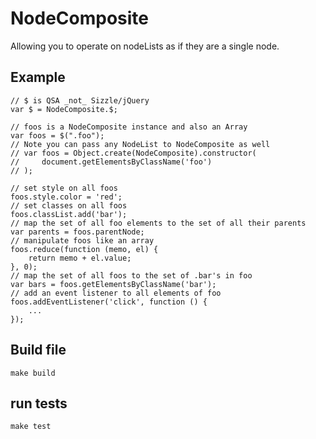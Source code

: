 # NodeComposite

Allowing you to operate on nodeLists as if they are a single node.

## Example

    // $ is QSA _not_ Sizzle/jQuery
    var $ = NodeComposite.$;

    // foos is a NodeComposite instance and also an Array
    var foos = $(".foo");
    // Note you can pass any NodeList to NodeComposite as well
    // var foos = Object.create(NodeComposite).constructor(
    //     document.getElementsByClassName('foo')
    // );

    // set style on all foos
    foos.style.color = 'red';
    // set classes on all foos
    foos.classList.add('bar');
    // map the set of all foo elements to the set of all their parents
    var parents = foos.parentNode;
    // manipulate foos like an array
    foos.reduce(function (memo, el) {
        return memo + el.value;
    }, 0);
    // map the set of all foos to the set of .bar's in foo
    var bars = foos.getElementsByClassName('bar');
    // add an event listener to all elements of foo
    foos.addEventListener('click', function () {
        ...
    });

## Build file

`make build`

## run tests

`make test`